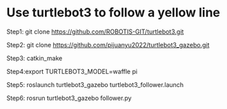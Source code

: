# Use turtlebot3 to follow a yellow line

Step1: git clone https://github.com/ROBOTIS-GIT/turtlebot3.git

Step2: git clone https://github.com/pijuanyu2022/turtlebot3_gazebo.git

Step3: catkin_make

Step4:export TURTLEBOT3_MODEL=waffle pi

Step5: roslaunch turtlebot3_gazebo turtlebot3_follower.launch

Step6: rosrun turtlebot3_gazebo follower.py
